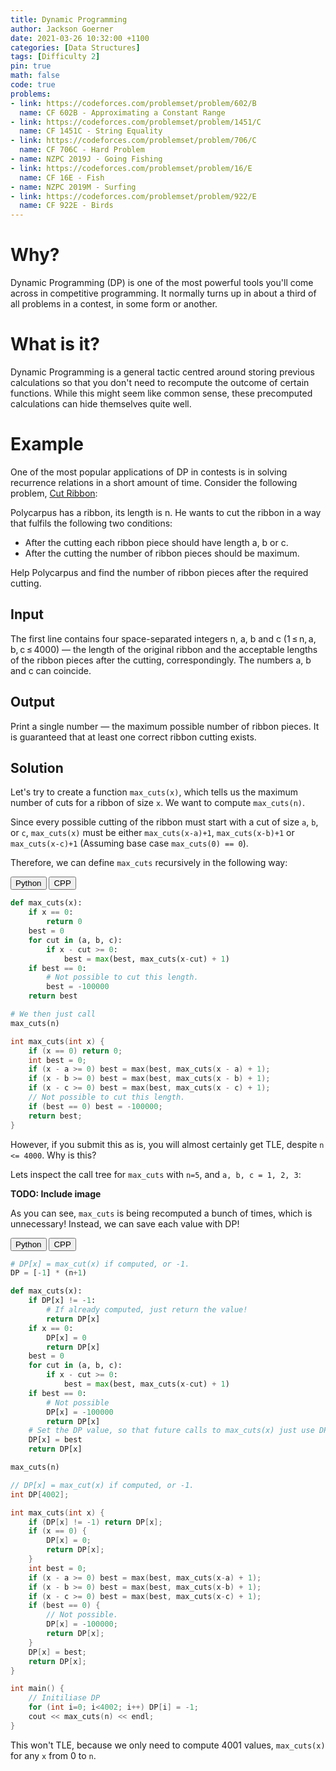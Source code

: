 ```yaml
---
title: Dynamic Programming
author: Jackson Goerner
date: 2021-03-26 10:32:00 +1100
categories: [Data Structures]
tags: [Difficulty 2]
pin: true
math: false
code: true
problems:
- link: https://codeforces.com/problemset/problem/602/B
  name: CF 602B - Approximating a Constant Range
- link: https://codeforces.com/problemset/problem/1451/C
  name: CF 1451C - String Equality
- link: https://codeforces.com/problemset/problem/706/C
  name: CF 706C - Hard Problem
- name: NZPC 2019J - Going Fishing
- link: https://codeforces.com/problemset/problem/16/E
  name: CF 16E - Fish
- name: NZPC 2019M - Surfing
- link: https://codeforces.com/problemset/problem/922/E
  name: CF 922E - Birds
---
```


# Why?

Dynamic Programming (DP) is one of the most powerful tools you'll come across in competitive programming.
It normally turns up in about a third of all problems in a contest, in some form or another.

# What is it?

Dynamic Programming is a general tactic centred around storing previous calculations so that you don't need to recompute the outcome of certain functions. While this might seem like common sense, these precomputed calculations can hide themselves quite well.

# Example

One of the most popular applications of DP in contests is in solving recurrence relations in a short amount of time.
Consider the following problem, <a href="https://codeforces.com/problemset/problem/189/A">Cut Ribbon</a>:

Polycarpus has a ribbon, its length is n. He wants to cut the ribbon in a way that fulfils the following two conditions:

* After the cutting each ribbon piece should have length a, b or c.
* After the cutting the number of ribbon pieces should be maximum.

Help Polycarpus and find the number of ribbon pieces after the required cutting.

## Input

The first line contains four space-separated integers n, a, b and c (1 ≤ n, a, b, c ≤ 4000) — the length of the original ribbon and the acceptable lengths of the ribbon pieces after the cutting, correspondingly. The numbers a, b and c can coincide.

## Output

Print a single number — the maximum possible number of ribbon pieces. It is guaranteed that at least one correct ribbon cutting exists.

## Solution

Let's try to create a function `max_cuts(x)`, which tells us the maximum number of cuts for a ribbon of size `x`. We want to compute `max_cuts(n)`.

Since every possible cutting of the ribbon must start with a cut of size `a`, `b`, or `c`, `max_cuts(x)` must be either `max_cuts(x-a)+1`, `max_cuts(x-b)+1` or `max_cuts(x-c)+1` (Assuming base case `max_cuts(0) == 0`).

Therefore, we can define `max_cuts` recursively in the following way:

<div class="code-tab">
    <button class="code-tablinks DP-1-link" onclick="openCodeTab(event, 'DP-1', 'DP-1-Python')">Python</button>
    <button class="code-tablinks DP-1-link" onclick="openCodeTab(event, 'DP-1', 'DP-1-CPP')">CPP</button>
</div>

<div id="DP-1-Python" class="code-tabcontent DP-1"  markdown="1">

```python
def max_cuts(x):
    if x == 0:
        return 0
    best = 0
    for cut in (a, b, c):
        if x - cut >= 0:
            best = max(best, max_cuts(x-cut) + 1)
    if best == 0:
        # Not possible to cut this length.
        best = -100000
    return best

# We then just call
max_cuts(n)
```

</div>

<div id="DP-1-CPP" class="code-tabcontent DP-1" markdown="1">

```cpp
int max_cuts(int x) {
    if (x == 0) return 0;
    int best = 0;
    if (x - a >= 0) best = max(best, max_cuts(x - a) + 1);
    if (x - b >= 0) best = max(best, max_cuts(x - b) + 1);
    if (x - c >= 0) best = max(best, max_cuts(x - c) + 1);
    // Not possible to cut this length.
    if (best == 0) best = -100000;
    return best;
}
```

</div>

However, if you submit this as is, you will almost certainly get TLE, despite `n <= 4000`. Why is this?

Lets inspect the call tree for `max_cuts` with `n=5`, and `a, b, c = 1, 2, 3`:

**TODO: Include image**

As you can see, `max_cuts` is being recomputed a bunch of times, which is unnecessary! Instead, we can save each value with DP!

<div class="code-tab">
    <button class="code-tablinks DP-2-link" onclick="openCodeTab(event, 'DP-2', 'DP-2-Python')">Python</button>
    <button class="code-tablinks DP-2-link" onclick="openCodeTab(event, 'DP-2', 'DP-2-CPP')">CPP</button>
</div>

<div id="DP-2-Python" class="code-tabcontent DP-2"  markdown="1">

```python
# DP[x] = max_cut(x) if computed, or -1.
DP = [-1] * (n+1)

def max_cuts(x):
    if DP[x] != -1:
        # If already computed, just return the value!
        return DP[x]
    if x == 0:
        DP[x] = 0
        return DP[x]
    best = 0
    for cut in (a, b, c):
        if x - cut >= 0:
            best = max(best, max_cuts(x-cut) + 1)
    if best == 0:
        # Not possible
        DP[x] = -100000
        return DP[x]
    # Set the DP value, so that future calls to max_cuts(x) just use DP[x].
    DP[x] = best
    return DP[x]

max_cuts(n)
```

</div>

<div id="DP-2-CPP" class="code-tabcontent DP-2" markdown="1">

```cpp
// DP[x] = max_cut(x) if computed, or -1.
int DP[4002];

int max_cuts(int x) {
    if (DP[x] != -1) return DP[x];
    if (x == 0) {
        DP[x] = 0;
        return DP[x];
    }
    int best = 0;
    if (x - a >= 0) best = max(best, max_cuts(x-a) + 1);
    if (x - b >= 0) best = max(best, max_cuts(x-b) + 1);
    if (x - c >= 0) best = max(best, max_cuts(x-c) + 1);
    if (best == 0) {
        // Not possible.
        DP[x] = -100000;
        return DP[x];
    }
    DP[x] = best;
    return DP[x];
}

int main() {
    // Initiliase DP
    for (int i=0; i<4002; i++) DP[i] = -1;
    cout << max_cuts(n) << endl;
}
```

</div>

This won't TLE, because we only need to compute 4001 values, `max_cuts(x)` for any `x` from 0 to `n`.


